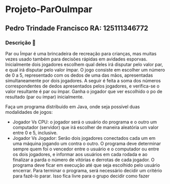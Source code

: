 # Projeto-ParOuImpar

## Pedro Trindade Francisco RA: 125111346772

### Descrição :page_with_curl:

Par ou Ímpar é uma brincadeira de recreação para crianças, mas muitas vezes usado também para decisões rápidas em avidades esporvas. Inicialmente dois jogadores escolhem qual deles irá disputar pelo valor par, e qual irá disputar pelo valor ímpar. O jogo consiste em escolher um número de 0 a 5, representado com os dedos de uma das mãos, apresentadas simultaneamente por dois jogadores. A seguir é feita a soma dos números correspondentes de dedos apresentados pelos jogadores, e verifica-se o valor resultante é par ou ímpar. Ganha o jogador que ver escolhido o po de resultado (par ou ímpar) inicialmente.  

Faça um programa distribuído em Java, onde seja possível duas modalidades de jogos:

- Jogador Vs CPU: o jogador será o usuário do programa e o outro um computador (servidor) que
irá escolher de maneira aleatória um valor entre 0 e 5, inclusive.
- Jogador Vs Jogador: Serão dois jogadores conectados cada um em uma máquina jogando um
contra o outro.
O programa deve determinar sempre quem foi o vencedor entre o usuário e o computador ou entre os
dois jogadores, e informar aos usuários em cada rodada e ao finalizar a parda o número de vitórias e
derrotas de cada jogador.
O programa deve ficar em execução até que seja escolhido pelo usuário encerrar. Para terminar o
programa, será necessário decidir um critério para fazê-lo parar. Isso fica livre para o grupo decidir como
fazer

